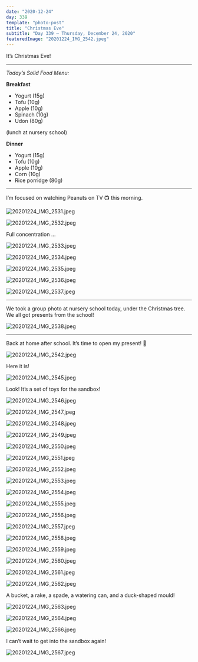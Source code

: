 ```yaml
---
date: "2020-12-24"
day: 339
template: "photo-post"
title: "Christmas Eve"
subtitle: "Day 339 – Thursday, December 24, 2020"
featuredImage: "20201224_IMG_2542.jpeg"
---
```


It’s Christmas Eve!

<hr />

_Today’s Solid Food Menu:_

**Breakfast**

- Yogurt (15g)
- Tofu (10g)
- Apple (10g)
- Spinach (10g)
- Udon (80g)

(lunch at nursery school)

**Dinner**

- Yogurt (15g)
- Tofu (10g)
- Apple (10g)
- Corn (10g)
- Rice porridge (80g)

<hr />

I’m focused on watching Peanuts on TV 📺 this morning.

![20201224_IMG_2531.jpeg](20201224_IMG_2531.jpeg)

![20201224_IMG_2532.jpeg](20201224_IMG_2532.jpeg)

Full concentration …

![20201224_IMG_2533.jpeg](20201224_IMG_2533.jpeg)

![20201224_IMG_2534.jpeg](20201224_IMG_2534.jpeg)

![20201224_IMG_2535.jpeg](20201224_IMG_2535.jpeg)

![20201224_IMG_2536.jpeg](20201224_IMG_2536.jpeg)

![20201224_IMG_2537.jpeg](20201224_IMG_2537.jpeg)

<hr />

We took a group photo at nursery school today, under the Christmas tree. We all got presents from the school!

![20201224_IMG_2538.jpeg](20201224_IMG_2538.jpeg)

<hr />

Back at home after school. It’s time to open my present! 🎁

![20201224_IMG_2542.jpeg](20201224_IMG_2542.jpeg)

Here it is!

![20201224_IMG_2545.jpeg](20201224_IMG_2545.jpeg)

Look! It’s a set of toys for the sandbox!

![20201224_IMG_2546.jpeg](20201224_IMG_2546.jpeg)

![20201224_IMG_2547.jpeg](20201224_IMG_2547.jpeg)

![20201224_IMG_2548.jpeg](20201224_IMG_2548.jpeg)

![20201224_IMG_2549.jpeg](20201224_IMG_2549.jpeg)

![20201224_IMG_2550.jpeg](20201224_IMG_2550.jpeg)

![20201224_IMG_2551.jpeg](20201224_IMG_2551.jpeg)

![20201224_IMG_2552.jpeg](20201224_IMG_2552.jpeg)

![20201224_IMG_2553.jpeg](20201224_IMG_2553.jpeg)

![20201224_IMG_2554.jpeg](20201224_IMG_2554.jpeg)

![20201224_IMG_2555.jpeg](20201224_IMG_2555.jpeg)

![20201224_IMG_2556.jpeg](20201224_IMG_2556.jpeg)

![20201224_IMG_2557.jpeg](20201224_IMG_2557.jpeg)

![20201224_IMG_2558.jpeg](20201224_IMG_2558.jpeg)

![20201224_IMG_2559.jpeg](20201224_IMG_2559.jpeg)

![20201224_IMG_2560.jpeg](20201224_IMG_2560.jpeg)

![20201224_IMG_2561.jpeg](20201224_IMG_2561.jpeg)

![20201224_IMG_2562.jpeg](20201224_IMG_2562.jpeg)

A bucket, a rake, a spade, a watering can, and a duck-shaped mould!

![20201224_IMG_2563.jpeg](20201224_IMG_2563.jpeg)

![20201224_IMG_2564.jpeg](20201224_IMG_2564.jpeg)

![20201224_IMG_2566.jpeg](20201224_IMG_2566.jpeg)

I can’t wait to get into the sandbox again!

![20201224_IMG_2567.jpeg](20201224_IMG_2567.jpeg)
